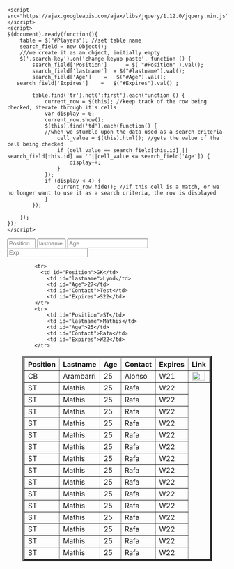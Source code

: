 


<html lang="en">
<head>
  <meta charset="UTF-8">
  <meta http-equiv="X-UA-Compatible" content="IE=edge">
  <meta name="viewport" content="width=device-width">
  <title>Document</title>
  <style>
    .light {

        background-color: turquoise;
    }
    .new {

background-color: rgb(224, 69, 64);
}
    .centre{
        display: flex;
        justify-content: center;
    }


    
</style>
  
    <script src="https://ajax.googleapis.com/ajax/libs/jquery/1.12.0/jquery.min.js"></script>
    <script>
    $(document).ready(function(){
        table = $("#Players"); //set table name
        search_field = new Object();
        ///we create it as an object, initially empty
        $('.search-key').on('change keyup paste', function () {
            search_field['Position']      = $( "#Position" ).val();
            search_field['lastname']  = $("#lastname").val();
            search_field['Age']    =   $("#Age").val(); 
       search_field['Expires']    =   $("#Expires").val() ;

            table.find('tr').not(':first').each(function () {
                current_row = $(this); //keep track of the row being checked, iterate through it's cells
                var display = 0;
                current_row.show();
                $(this).find('td').each(function() {
                //when we stumble upon the data used as a search criteria
                    cell_value = $(this).html(); //gets the value of the cell being checked
                    if (cell_value == search_field[this.id] || search_field[this.id] == ''||cell_value <= search_field['Age']) {
                        display++;    
                    }
                });
                if (display < 4) {
                    current_row.hide(); //if this cell is a match, or we no longer want to use it as a search criteria, the row is displayed
                }
            });

        });   
    });
    </script>
</head>
<body class="light">
  <div class="centre">
  <div style="overflow-x:auto;">
    <input type="text" id="Position" class="search-key" placeholder="Position" size="5">
    <input type="text" id="lastname" class="search-key" placeholder="lastname" size="5">
    <input type="number" id="Age" class="search-key" placeholder="Age" size="5">
    <input type="text" id="Expires" class="search-key" placeholder="Exp">
  </div>
  </div>
    <div class="centre">
    <p></p>
      <div style="overflow-x:auto;">
    <table border="5"
    cellspacing="10"
     id="Players">
        <tr>
            <th>Position </th>
            <th> Lastname </th> 
            <th> Age</th>
            <th> Contact </th>
            <th> Expires </th>
            <th> Link </th>
        </tr>
        <tr>
            <td id="Position">CB</td>
            <td id="lastname" >Arambarri</td> 
            <td id="Age">25</td>
            <td id="Contact">Alonso</td>
             <td id="Expires">W21</td>
            <td> <a href="Arambarri.html"> <img src="pls.jpg" height="20" width="30"/> </td>
        </tr>

        <tr>
          <td id="Position">GK</td>
            <td id="lastname">Lynd</td> 
            <td id="Age">27</td>
            <td id="Contact">Test</td>
            <td id="Expires">S22</td>
        </tr>
        <tr>
            <td id="Position">ST</td>
            <td id="lastname">Mathis</td> 
            <td id="Age">25</td>
            <td id="Contact">Rafa</td>
            <td id="Expires">W22</td>
        </tr>
    
 <tr>
            <td id="Position">ST</td>
            <td id="lastname">Mathis</td> 
            <td id="Age">25</td>
            <td id="Contact">Rafa</td>
            <td id="Expires">W22</td>
        </tr>
       <tr>
            <td id="Position">ST</td>
            <td id="lastname">Mathis</td> 
            <td id="Age">25</td>
            <td id="Contact">Rafa</td>
            <td id="Expires">W22</td>
        </tr>
       <tr>
            <td id="Position">ST</td>
            <td id="lastname">Mathis</td> 
            <td id="Age">25</td>
            <td id="Contact">Rafa</td>
            <td id="Expires">W22</td>
        </tr>
       <tr>
            <td id="Position">ST</td>
            <td id="lastname">Mathis</td> 
            <td id="Age">25</td>
            <td id="Contact">Rafa</td>
            <td id="Expires">W22</td>
        </tr>
       <tr>
            <td id="Position">ST</td>
            <td id="lastname">Mathis</td> 
            <td id="Age">25</td>
            <td id="Contact">Rafa</td>
            <td id="Expires">W22</td>
        </tr>
       <tr>
            <td id="Position">ST</td>
            <td id="lastname">Mathis</td> 
            <td id="Age">25</td>
            <td id="Contact">Rafa</td>
            <td id="Expires">W22</td>
        </tr>
       <tr>
            <td id="Position">ST</td>
            <td id="lastname">Mathis</td> 
            <td id="Age">25</td>
            <td id="Contact">Rafa</td>
            <td id="Expires">W22</td>
        </tr>
 <tr>
            <td id="Position">ST</td>
            <td id="lastname">Mathis</td> 
            <td id="Age">25</td>
            <td id="Contact">Rafa</td>
            <td id="Expires">W22</td>
        </tr>
       <tr>
            <td id="Position">ST</td>
            <td id="lastname">Mathis</td> 
            <td id="Age">25</td>
            <td id="Contact">Rafa</td>
            <td id="Expires">W22</td>
        </tr>
       <tr>
            <td id="Position">ST</td>
            <td id="lastname">Mathis</td> 
            <td id="Age">25</td>
            <td id="Contact">Rafa</td>
            <td id="Expires">W22</td>
        </tr>
       <tr>
            <td id="Position">ST</td>
            <td id="lastname">Mathis</td> 
            <td id="Age">25</td>
            <td id="Contact">Rafa</td>
            <td id="Expires">W22</td>
        </tr>
       <tr>
            <td id="Position">ST</td>
            <td id="lastname">Mathis</td> 
            <td id="Age">25</td>
            <td id="Contact">Rafa</td>
            <td id="Expires">W22</td>
        </tr>
       <tr>
            <td id="Position">ST</td>
            <td id="lastname">Mathis</td> 
            <td id="Age">25</td>
            <td id="Contact">Rafa</td>
            <td id="Expires">W22</td>
        </tr>
       <tr>
            <td id="Position">ST</td>
            <td id="lastname">Mathis</td> 
            <td id="Age">25</td>
            <td id="Contact">Rafa</td>
            <td id="Expires">W22</td>
        </tr>
       <tr>
            <td id="Position">ST</td>
            <td id="lastname">Mathis</td> 
            <td id="Age">25</td>
            <td id="Contact">Rafa</td>
            <td id="Expires">W22</td>
        </tr>
